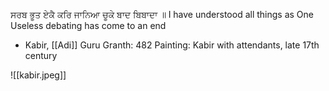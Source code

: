 ਸਰਬ ਭੂਤ ਏਕੈ ਕਰਿ ਜਾਨਿਆ ਚੂਕੇ ਬਾਦ ਬਿਬਾਦਾ ॥ 
I have understood all things as One 
Useless debating has come to an end 

- Kabir, [[Adi]] Guru Granth: 482 
Painting: Kabir with attendants, late 17th century

![[kabir.jpeg]]